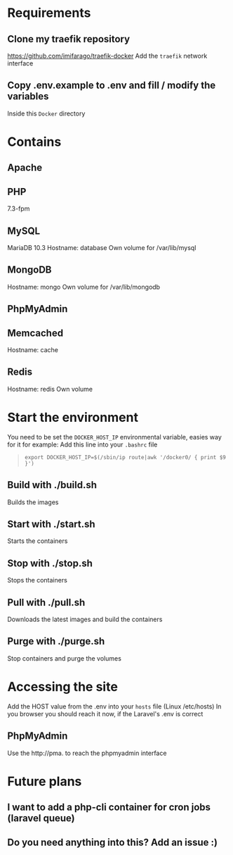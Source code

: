 # Requirements
## Clone my traefik repository
https://github.com/imifarago/traefik-docker
Add the `traefik` network interface

## Copy .env.example to .env and fill / modify the variables
Inside this `Docker` directory

# Contains

## Apache

## PHP
7.3-fpm

## MySQL
MariaDB 10.3
Hostname: database
Own volume for /var/lib/mysql

## MongoDB
Hostname: mongo
Own volume for /var/lib/mongodb

## PhpMyAdmin

## Memcached
Hostname: cache

## Redis
Hostname: redis
Own volume

# Start the environment

You need to be set the `DOCKER_HOST_IP` environmental variable, easies way for it for example:
Add this line into your `.bashrc` file
> `export DOCKER_HOST_IP=$(/sbin/ip route|awk '/docker0/ { print $9 }')`

## Build with ./build.sh
Builds the images

## Start with ./start.sh
Starts the containers

## Stop with ./stop.sh
Stops the containers

## Pull with ./pull.sh
Downloads the latest images and build the containers

## Purge with ./purge.sh
Stop containers and purge the volumes

# Accessing the site
Add the HOST value from the .env into your `hosts` file (Linux /etc/hosts)
In you browser you should reach it now, if the Laravel's .env is correct

## PhpMyAdmin
Use the http://pma.<hostname> to reach the phpmyadmin interface

# Future plans

## I want to add a php-cli container for cron jobs (laravel queue)

## Do you need anything into this? Add an issue :)
